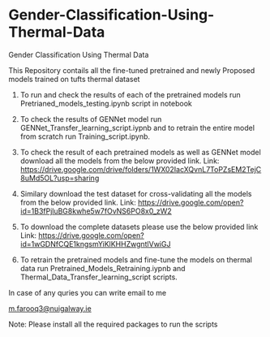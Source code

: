 # Gender-Classification-Using-Thermal-Data
Gender Classification Using Thermal Data  

This Repository contails all the fine-tuned pretrained and newly Proposed models trained on tufts thermal dataset

1. To run and check the results of each of the pretrained models run Pretrianed_models_testing.ipynb script in notebook

2. To check the results of GENNet model run GENNet_Transfer_learning_script.iypnb and to retrain the entire model from scratch run Training_script.ipynb.

3. To check the result of each pretrained models as well as GENNet model download all the models from the below provided link.
Link: https://drive.google.com/drive/folders/1WX02IacXQvnL7ToPZsEM2TejC8uMd5OL?usp=sharing

4. Similary download the test dataset for cross-validating all the models from the below provided link.
Link: https://drive.google.com/open?id=1B3fPjluBG8kwhe5w7fOvNS6PO8x0_zW2

5. To download the complete datasets please use the below provided link
Link: https://drive.google.com/open?id=1wGDNfCQE1kngsmYiKlKHHZwgntlVwiGJ

6. To retrain the pretrained models and fine-tune the models on thermal data run Pretrained_Models_Retraining.iypnb and Thermal_Data_Transfer_learning_script scripts.

In case of any quries you can write email to me

m.farooq3@nuigalway.ie


Note: Please install all the required packages to run the scripts
